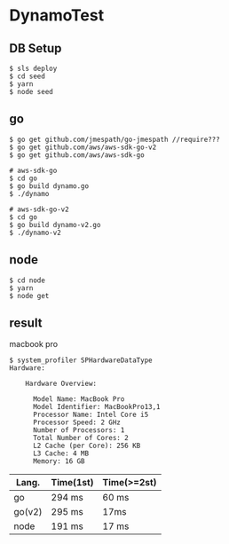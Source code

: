# DynamoTest

## DB Setup

```
$ sls deploy
$ cd seed
$ yarn
$ node seed
```

## go

```                                   
$ go get github.com/jmespath/go-jmespath //require???   
$ go get github.com/aws/aws-sdk-go-v2                       
$ go get github.com/aws/aws-sdk-go
```

```
# aws-sdk-go
$ cd go
$ go build dynamo.go
$ ./dynamo

# aws-sdk-go-v2
$ cd go
$ go build dynamo-v2.go
$ ./dynamo-v2
```

## node

```
$ cd node
$ yarn
$ node get
```


## result

macbook pro
```
$ system_profiler SPHardwareDataType
Hardware:

    Hardware Overview:

      Model Name: MacBook Pro
      Model Identifier: MacBookPro13,1
      Processor Name: Intel Core i5
      Processor Speed: 2 GHz
      Number of Processors: 1
      Total Number of Cores: 2
      L2 Cache (per Core): 256 KB
      L3 Cache: 4 MB
      Memory: 16 GB
```


|  Lang. |  Time(1st) | Time(>=2st)|
| ------ | ---- | ---- |
|  go    |  294 ms  | 60 ms |
|  go(v2)|  295 ms  | 17ms |
| node   |  191 ms| 17 ms |